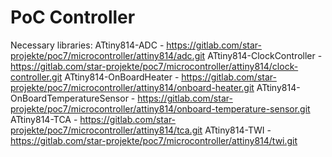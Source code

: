 # PoC Controller

Necessary libraries:
ATtiny814-ADC - https://gitlab.com/star-projekte/poc7/microcontroller/attiny814/adc.git
ATtiny814-ClockController - https://gitlab.com/star-projekte/poc7/microcontroller/attiny814/clock-controller.git
ATtiny814-OnBoardHeater - https://gitlab.com/star-projekte/poc7/microcontroller/attiny814/onboard-heater.git
ATtiny814-OnBoardTemperatureSensor - https://gitlab.com/star-projekte/poc7/microcontroller/attiny814/onboard-temperature-sensor.git
ATtiny814-TCA - https://gitlab.com/star-projekte/poc7/microcontroller/attiny814/tca.git
ATtiny814-TWI - https://gitlab.com/star-projekte/poc7/microcontroller/attiny814/twi.git